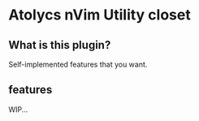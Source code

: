 # Atolycs nVim Utility closet

## What is this plugin?
Self-implemented features that you want.

## features
WIP...

